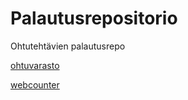 # Palautusrepositorio
Ohtutehtävien palautusrepo

[ohtuvarasto](https://github.com/Peikkohi/ohtuvarasto)

[webcounter](https://github.com/Peikkohi/webcounter)
